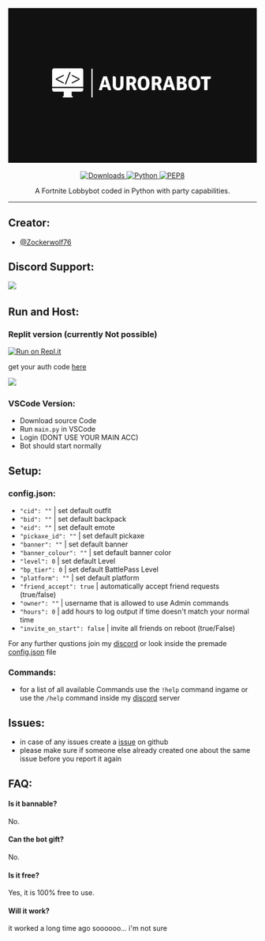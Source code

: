 <img src="https://github.com/Zockerwolf76/aurorabots/blob/main/images/logo.png">

<p align="center">
    <a href="[https://pepy.tech/project/aurorabot]" align="center">
        <img alt="Downloads" src="https://pepy.tech/badge/aurorabot">
    </a>
    <a href="https://www.python.org/downloads/release/python-361/" align="center">
        <img alt="Python" src="https://img.shields.io/badge/python-3.6%20%7C%203.7%20%7C%203.8-blue">
    </a>
    <a href="https://www.python.org/dev/peps/pep-0008/" align="center">
        <img alt="PEP8" src="https://img.shields.io/badge/PEP8-compliant-brightgreen.svg">
    </a>
</p>

<p align="center">A Fortnite Lobbybot coded in Python with party capabilities.</p>

---


## Creator:

- [@Zockerwolf76](https://www.github.com/zockerwolf76)


## Discord Support:
<a href="https://dsc.gg/zockerwolf"><img src="https://discordapp.com/api/guilds/886301340471545866/widget.png?style=banner2"></a>

## Run and Host:

### Replit version (currently Not possible)

[![Run on Repl.it](https://repl.it/badge/github/zockerwolf76/auroralobbybot)](https://repl.it/github/zockerwolf76/AuroraLobbybot)

get your auth code [here](https://www.epicgames.com/id/logout?redirectUrl=https%3A//www.epicgames.com/id/login%3FredirectUrl%3Dhttps%253A%252F%252Fwww.epicgames.com%252Fid%252Fapi%252Fredirect%253FclientId%253D3446cd72694c4a4485d81b77adbb2141%2526responseType%253Dcode)

![](https://user-images.githubusercontent.com/67612861/174479232-b1325b22-24f1-4036-981f-0ccb98fc1fc2.png)


### VSCode Version:

- Download source Code
- Run ```main.py``` in VSCode
- Login (DONT USE YOUR MAIN ACC)
- Bot should start normally


## Setup:


### config.json:

- ```"cid": ""```                  |  set default outfit
- ```"bid": ""```                  |  set default backpack
- ```"eid": ""```                  |  set default emote
- ```"pickaxe_id": ""```           |  set default pickaxe
- ```"banner": ""```               |  set default banner
-  ```"banner_colour": ""```       |  set default banner color
-  ```"level": 0```                |  set default Level
-  ```"bp_tier": 0```              |  set default BattlePass Level 
-  ```"platform": ""```            |  set default platform
-  ```"friend_accept": true```     |  automatically accept friend requests (true/false)
-  ```"owner": ""```               |  username that is allowed to use Admin commands
-  ```"hours": 0```                |  add hours to log output if time doesn't match your normal time
-  ```"invite_on_start": false```  |  invite all friends on reboot (true/False)

For any further qustions join my [discord](https://github.com/Zockerwolf76/aurorabots/blob/main/README.md#discord-support) or look inside the premade [config.json](https://github.com/Zockerwolf76/aurorabots/blob/main/config.json) file

### Commands:

- for a list of all available Commands use the ```!help``` command ingame or use the ```/help``` command inside my [discord](https://github.com/Zockerwolf76/aurorabots/blob/main/README.md#discord-support) server  

## Issues:

- in case of any issues create a [issue](https://github.com/Zockerwolf76/aurorabots/issues) on github
- please make sure if someone else already created one about the same issue before you report it again

## FAQ:

#### Is it bannable?

No.

#### Can the bot gift?

No.

#### Is it free?

Yes, it is 100% free to use.

#### Will it work?

it worked a long time ago soooooo... i'm not sure

